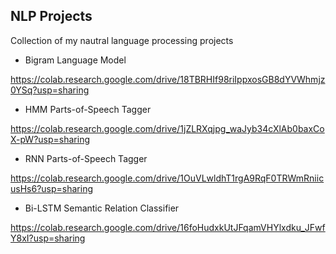 ## NLP Projects
Collection of my nautral language processing projects

- Bigram Language Model

https://colab.research.google.com/drive/18TBRHIf98riIppxosGB8dYVWhmjz0YSq?usp=sharing

- HMM Parts-of-Speech Tagger

https://colab.research.google.com/drive/1jZLRXqjpg_waJyb34cXlAb0baxCoX-pW?usp=sharing

- RNN Parts-of-Speech Tagger

https://colab.research.google.com/drive/1OuVLwldhT1rgA9RqF0TRWmRniicusHs6?usp=sharing

- Bi-LSTM Semantic Relation Classifier

https://colab.research.google.com/drive/16foHudxkUtJFqamVHYlxdku_JFwfY8xI?usp=sharing
